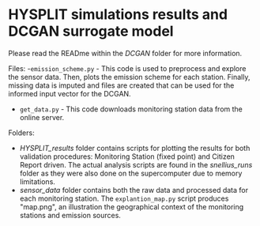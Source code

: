 # HYSPLIT simulations results and DCGAN surrogate model

Please read the READme within the *DCGAN* folder for more information. 

Files:
-`emission_scheme.py` - This code is used to preprocess and explore the sensor data. Then, plots the emission scheme for each station. Finally, missing data is imputed and files are created that can be used for the informed input vector for the DCGAN.
- `get_data.py` - This code downloads monitoring station data from the online server. 

Folders:
- *HYSPLIT_results* folder contains scripts for plotting the results for both validation procedures: Monitoring Station (fixed point) and Citizen Report driven.
The actual analysis scripts are found in the *snellius_runs* folder as they were also done on the supercomputer due to memory limitations.
- *sensor_data* folder contains both the raw data and processed data for each monitoring station. The `explantion_map.py` script produces "map.png", an illustration the geographical context of the monitoring stations and emission sources.



